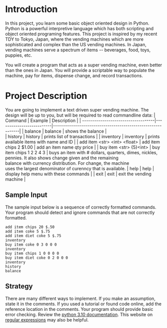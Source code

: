 # Introduction
In this project, you learn some basic object oriented design in Python.  Python is a powerful interpretive language which has both scripting and object oriented programing features.  This project is inspired by my recent TDY to Tokyo, Japan, where the vending machines which are more sophisticated and complex than the US vending machines.  In Japan, vending machines serve a spectrum of items -- beverages, food, toys, puppies, etc.  

You will create a program that acts as a super vending machine, even better than the ones in Japan.  You will provide a scriptable way to populate the machine, pay for items, dispense change, and record transactions.  

# Project Description

You are going to implement a text driven super vending machine.  The design will be up to you, but will be required to read commandline data:
| Command                             | Example                  | Description                                                 |
| ------------------------------------|--------------------------|-------------------------------------------------------------| 
| balance                             | balance                  | shows the balance                                           |    
| history                             | history                  | prints list of transactions                                 |
| inventory                           | inventory                | prints available items with name and ID                     |
| add item \<str\> \<int\> \<float\>  | add item chips 2 $1.00   | add an item name qty price                                  |
| buy item \<str\> \{5\}\<int\>       | buy item chips 1 2 2 4 3 | buys an item with \# dollars, quarters, dimes, nickles, <br> pennies. It also shows change given and the remaining <br> balance with currency distribution.  For change, the machine <br> uses the largest denominator of curenncy that is available.
| help                                | help                     | display help menu with these commands                       |
| exit                                | exit                     | exit the vending machine                                    |


## Sample Input

The sample input below is a sequence of correctly formatted commands. Your program should detect and ignore commands that are not correctly formatted.  

    add item chips 20 $.50  
    add item coke 5 $.75  
    add item diet coke 5 $.75
    inventory  
    buy item coke 0 3 0 0 0  
    inventory  
    buy item chips 1 0 0 0 0  
    buy item diet coke 0 2 0 0 0
    inventory  
    history  
    balance

## Strategy
There are many different ways to implement.  If you make an assumption, state it in the comments.  If you used a tutorial or found code online, add the reference location in the comments. Your program should provide basic error checking.  Review the [python 3.10 documentation](https://docs.python.org/3.10/). This website on [regular expressions](https://pythex.org/) may also be helpful. 

